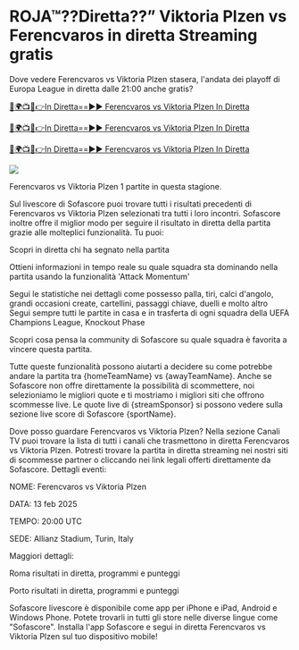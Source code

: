 # ROJA™??Diretta??” Viktoria Plzen vs Ferencvaros in diretta Streaming gratis

Dove vedere Ferencvaros vs Viktoria Plzen stasera, l'andata dei playoff di Europa League in diretta dalle 21:00 anche gratis?

[🔴🌍📺📱👉In Diretta==►► Ferencvaros vs Viktoria Plzen In Diretta](https://tinyurl.com/javw93f4)

[🔴🌍📺📱👉In Diretta==►► Ferencvaros vs Viktoria Plzen In Diretta](https://tinyurl.com/javw93f4)

[🔴🌍📺📱👉In Diretta==►► Ferencvaros vs Viktoria Plzen In Diretta](https://tinyurl.com/javw93f4)

<a href="https://tinyurl.com/javw93f4" rel="nofollow" data-target="animated-image.originalLink"><img src="https://camo.githubusercontent.com/1be82823e85778f8a57db5ea2a2e46822e8721e5be32dc31a466a7df3bb16d49/68747470733a2f2f636c6173736963616c7363686f6f6c6f6662616c6c65746c692e636f6d2f6e686b2f72676273727465672e676966" data-canonical-src="https://classicalschoolofballetli.com/nhk/rgbsrteg.gif" style="max-width: 100%; display: inline-block;" data-target="animated-image.originalImage"></a>


Ferencvaros vs Viktoria Plzen 1 partite in questa stagione.

Sul livescore di Sofascore puoi trovare tutti i risultati precedenti di Ferencvaros vs Viktoria Plzen selezionati tra tutti i loro incontri. Sofascore inoltre offre il miglior modo per seguire il risultato in diretta della partita grazie alle molteplici funzionalità. Tu puoi:

Scopri in diretta chi ha segnato nella partita

Ottieni informazioni in tempo reale su quale squadra sta dominando nella partita usando la funzionalità 'Attack Momentum'

Segui le statistiche nei dettagli come possesso palla, tiri, calci d'angolo, grandi occasioni create, cartellini, passaggi chiave, duelli e molto altro
Segui sempre tutti le partite in casa e in trasferta di ogni squadra della UEFA Champions League, Knockout Phase

Scopri cosa pensa la community di Sofascore su quale squadra è favorita a vincere questa partita.

Tutte queste funzionalità possono aiutarti a decidere su come potrebbe andare la partita tra {homeTeamName} vs {awayTeamName}. Anche se Sofascore non offre direttamente la possibilità di scommettere, noi selezioniamo le migliori quote e ti mostriamo i migliori siti che offrono scommesse live. Le quote live di {streamSponsor} si possono vedere sulla sezione live score</sportlink> di Sofascore <sportlink>{sportName}.

Dove posso guardare Ferencvaros vs Viktoria Plzen? Nella sezione Canali TV puoi trovare la lista di tutti i canali che trasmettono in diretta Ferencvaros vs Viktoria Plzen. Potresti trovare la partita in diretta streaming nei nostri siti di scommesse partner o cliccando nei link legali offerti direttamente da Sofascore.
Dettagli eventi:

NOME: Ferencvaros vs Viktoria Plzen

DATA: 13 feb 2025

TEMPO: 20:00 UTC

SEDE: Allianz Stadium, Turin, Italy

Maggiori dettagli:

Roma risultati in diretta, programmi e punteggi

Porto risultati in diretta, programmi e punteggi

Sofascore livescore è disponibile come app per iPhone e iPad, Android e Windows Phone. Potete trovarli in tutti gli store nelle diverse lingue come "Sofascore". Installa l'app Sofascore e segui in diretta Ferencvaros vs Viktoria Plzen sul tuo dispositivo mobile!
